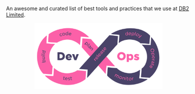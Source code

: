 An awesome and curated list of best tools and practices that we use at [DB2 Limited](https://db2.io).

<p align="center">
  <img src="./assets/devops.svg" width="350" style="background-color:white">
</p>
